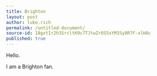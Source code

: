 ```yaml
---
title: Brighton 
layout: post
author: luke.rich
permalink: /untitled-document/
source-id: 18gxtIr2h3SrcltK9c7TJtwZr8S5xYM1Sy8R7F-xlHAc
published: true
---
```

Hello. 

I am a Brighton fan. 


